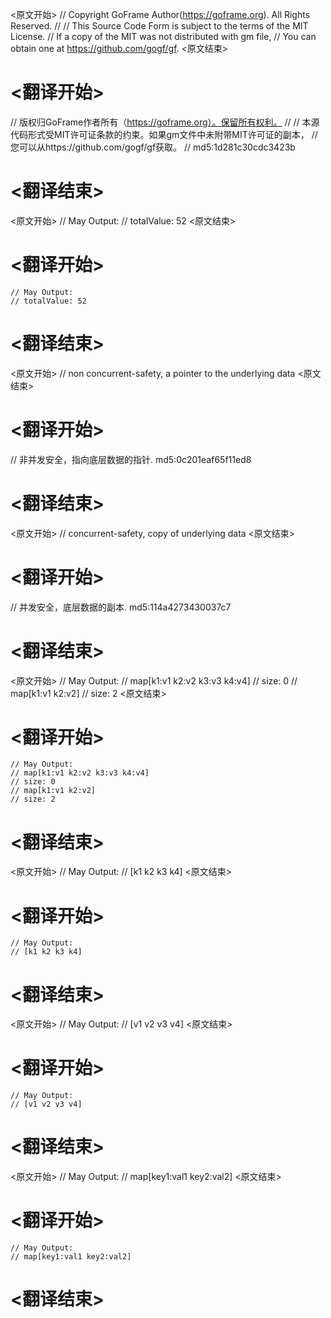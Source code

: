 
<原文开始>
// Copyright GoFrame Author(https://goframe.org). All Rights Reserved.
//
// This Source Code Form is subject to the terms of the MIT License.
// If a copy of the MIT was not distributed with gm file,
// You can obtain one at https://github.com/gogf/gf.
<原文结束>

# <翻译开始>
// 版权归GoFrame作者所有（https://goframe.org）。保留所有权利。
//
// 本源代码形式受MIT许可证条款的约束。如果gm文件中未附带MIT许可证的副本，
// 您可以从https://github.com/gogf/gf获取。
// md5:1d281c30cdc3423b
# <翻译结束>


<原文开始>
	// May Output:
	// totalValue: 52
<原文结束>

# <翻译开始>
	// May Output:
	// totalValue: 52
# <翻译结束>


<原文开始>
// non concurrent-safety, a pointer to the underlying data
<原文结束>

# <翻译开始>
// 非并发安全，指向底层数据的指针. md5:0c201eaf65f11ed8
# <翻译结束>


<原文开始>
// concurrent-safety, copy of underlying data
<原文结束>

# <翻译开始>
// 并发安全，底层数据的副本. md5:114a4273430037c7
# <翻译结束>


<原文开始>
	// May Output:
	// map[k1:v1 k2:v2 k3:v3 k4:v4]
	// size: 0
	// map[k1:v1 k2:v2]
	// size: 2
<原文结束>

# <翻译开始>
	// May Output:
	// map[k1:v1 k2:v2 k3:v3 k4:v4]
	// size: 0
	// map[k1:v1 k2:v2]
	// size: 2
# <翻译结束>


<原文开始>
	// May Output:
	// [k1 k2 k3 k4]
<原文结束>

# <翻译开始>
	// May Output:
	// [k1 k2 k3 k4]
# <翻译结束>


<原文开始>
	// May Output:
	// [v1 v2 v3 v4]
<原文结束>

# <翻译开始>
	// May Output:
	// [v1 v2 v3 v4]
# <翻译结束>


<原文开始>
	// May Output:
	// map[key1:val1 key2:val2]
<原文结束>

# <翻译开始>
	// May Output:
	// map[key1:val1 key2:val2]
# <翻译结束>

